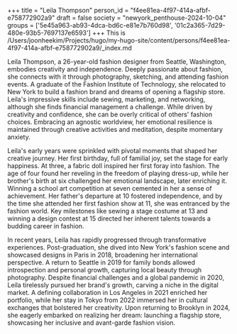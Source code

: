 +++
title = "Leila Thompson"
person_id = "f4ee81ea-4f97-414a-afbf-e758772902a9"
draft = false
society = "newyork_penthouse-2024-10-04"
groups = ['5e45a963-ab93-4dca-bd6c-e81e7b760d98', '01c2a365-7d29-480e-93b5-7697137e6593']
+++
This is /Users/joonheekim/Projects/hugo/my-hugo-site/content/persons/f4ee81ea-4f97-414a-afbf-e758772902a9/_index.md

Leila Thompson, a 26-year-old fashion designer from Seattle, Washington, embodies creativity and independence. Deeply passionate about fashion, she connects with it through photography, sketching, and attending fashion events. A graduate of the Fashion Institute of Technology, she relocated to New York to build a fashion brand and dreams of opening a flagship store. Leila's impressive skills include sewing, marketing, and networking, although she finds financial management a challenge. While driven by creativity and confidence, she can be overly critical of others' fashion choices. Embracing an agnostic worldview, her emotional resilience is maintained through creative activities and meditation, despite momentary anxiety.



Leila's early years were sprinkled with pivotal moments that shaped her creative journey. Her first birthday, full of familial joy, set the stage for early happiness. At three, a fabric doll inspired her first foray into fashion. The age of four found her reveling in the freedom of playing dress-up, while her brother's birth at six challenged her emotional landscape, later enriching it. Winning a school art competition at seven cemented in her a sense of achievement. Her father's departure at 10 fostered independence, and by the time she attended her first fashion show at 11, she was entranced by the fashion world. Key milestones like sewing a stage costume at 13 and winning a design contest at 15 directed her inherent talents towards a budding career in fashion.



In recent years, Leila has rapidly progressed through transformative experiences. Post-graduation, she dived into New York's fashion scene and showcased designs in Paris in 2018, broadening her international perspective. A return to Seattle in 2019 for family bonds allowed introspection and personal growth, capturing local beauty through photography. Despite financial challenges and a global pandemic in 2020, Leila tirelessly pursued her brand's growth, carving a niche in the digital market. A defining collaboration in Los Angeles in 2021 enriched her portfolio, while her stay in Tokyo from 2022 immersed her in cultural exchanges that bolstered her creativity. Upon returning to Brooklyn in 2024, she eagerly embarked on realizing her dream: launching a flagship store, showcasing her inclusive and avant-garde fashion vision.

